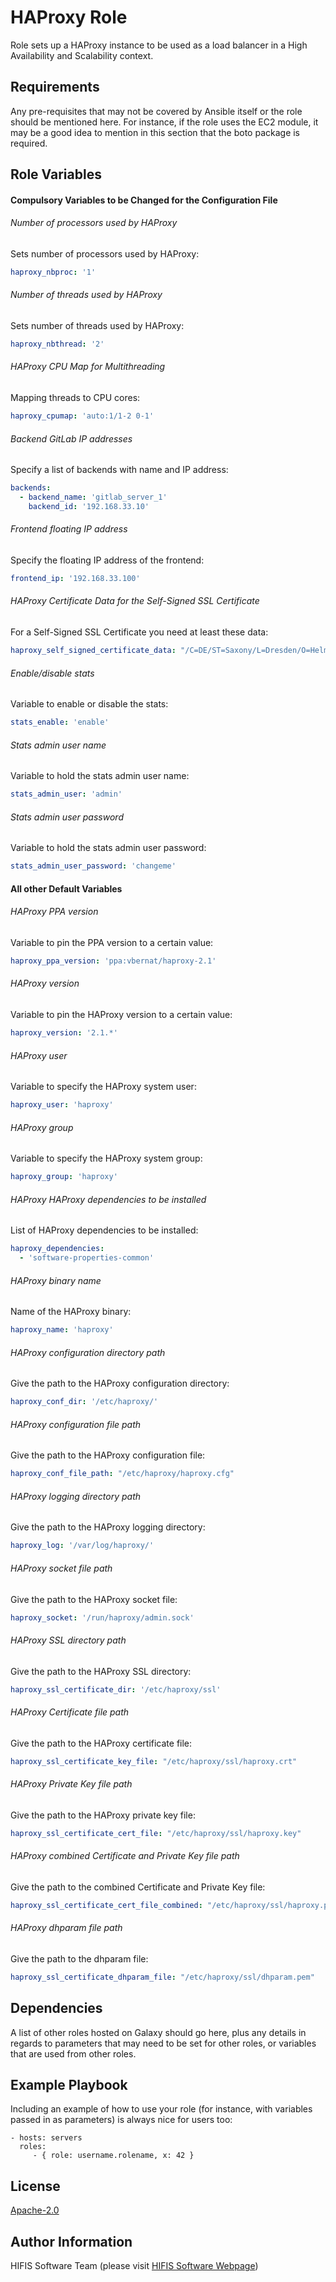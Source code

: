 <!--
SPDX-FileCopyrightText: 2020 Helmholtz Centre for Environmental Research (UFZ)
SPDX-FileCopyrightText: 2020 Helmholtz-Zentrum Dresden-Rossendorf (HZDR)

SPDX-License-Identifier: Apache-2.0
-->

HAProxy Role
============

Role sets up a HAProxy instance to be used as a load balancer in a
High Availability and Scalability context.

Requirements
------------

Any pre-requisites that may not be covered by Ansible itself or the role should be mentioned here. For instance, if the role uses the EC2 module, it may be a good idea to mention in this section that the boto package is required.

Role Variables
--------------

#### Compulsory Variables to be Changed for the Configuration File

###### Number of processors used by HAProxy

Sets number of processors used by HAProxy:

```yaml
haproxy_nbproc: '1'
```

###### Number of threads used by HAProxy

Sets number of threads used by HAProxy:

```yaml
haproxy_nbthread: '2'
```

###### HAProxy CPU Map for Multithreading

Mapping threads to CPU cores:

```yaml
haproxy_cpumap: 'auto:1/1-2 0-1'
```

###### Backend GitLab IP addresses

Specify a list of backends with name and IP address:
 
```yaml
backends:
  - backend_name: 'gitlab_server_1'
    backend_id: '192.168.33.10'
```

###### Frontend floating IP address

Specify the floating IP address of the frontend:

```yaml
frontend_ip: '192.168.33.100'
```

###### HAProxy Certificate Data for the Self-Signed SSL Certificate

For a Self-Signed SSL Certificate you need at least these data:

```yaml
haproxy_self_signed_certificate_data: "/C=DE/ST=Saxony/L=Dresden/O=Helmholtz-Zentrum Dresden-Rossendorf (HZDR)/CN=haproxy"
```

###### Enable/disable stats

Variable to enable or disable the stats:

```yaml
stats_enable: 'enable'
```

###### Stats admin user name

Variable to hold the stats admin user name:

```yaml
stats_admin_user: 'admin'
```

###### Stats admin user password

Variable to hold the stats admin user password:

```yaml
stats_admin_user_password: 'changeme'
```

#### All other Default Variables

###### HAProxy PPA version

Variable to pin the PPA version to a certain value:

```yaml
haproxy_ppa_version: 'ppa:vbernat/haproxy-2.1'
```

###### HAProxy version

Variable to pin the HAProxy version to a certain value:

```yaml
haproxy_version: '2.1.*'
```

###### HAProxy user

Variable to specify the HAProxy system user:

```yaml
haproxy_user: 'haproxy'
```

###### HAProxy group

Variable to specify the HAProxy system group:

```yaml
haproxy_group: 'haproxy'
```

###### HAProxy HAProxy dependencies to be installed

List of HAProxy dependencies to be installed:

```yaml
haproxy_dependencies:
  - 'software-properties-common'
```

###### HAProxy binary name

Name of the HAProxy binary:

```yaml
haproxy_name: 'haproxy'
```

###### HAProxy configuration directory path

Give the path to the HAProxy configuration directory:

```yaml
haproxy_conf_dir: '/etc/haproxy/'
```

###### HAProxy configuration file path

Give the path to the HAProxy configuration file:

```yaml
haproxy_conf_file_path: "/etc/haproxy/haproxy.cfg"
```

###### HAProxy logging directory path

Give the path to the HAProxy logging directory:

```yaml
haproxy_log: '/var/log/haproxy/'
```

###### HAProxy socket file path

Give the path to the HAProxy socket file:

```yaml
haproxy_socket: '/run/haproxy/admin.sock'
```

###### HAProxy SSL directory path

Give the path to the HAProxy SSL directory:

```yaml
haproxy_ssl_certificate_dir: '/etc/haproxy/ssl'
```

###### HAProxy Certificate file path

Give the path to the HAProxy certificate file:

```yaml
haproxy_ssl_certificate_key_file: "/etc/haproxy/ssl/haproxy.crt"
```

###### HAProxy Private Key file path

Give the path to the HAProxy private key file:

```yaml
haproxy_ssl_certificate_cert_file: "/etc/haproxy/ssl/haproxy.key"
```

###### HAProxy combined Certificate and Private Key file path

Give the path to the combined Certificate and Private Key file:

```yaml
haproxy_ssl_certificate_cert_file_combined: "/etc/haproxy/ssl/haproxy.pem"
```

###### HAProxy dhparam file path

Give the path to the dhparam file:

```yaml
haproxy_ssl_certificate_dhparam_file: "/etc/haproxy/ssl/dhparam.pem"
```

Dependencies
------------

A list of other roles hosted on Galaxy should go here, plus any details in regards to parameters that may need to be set for other roles, or variables that are used from other roles.

Example Playbook
----------------

Including an example of how to use your role (for instance, with variables passed in as parameters) is always nice for users too:

    - hosts: servers
      roles:
         - { role: username.rolename, x: 42 }

License
-------

[Apache-2.0](LICENSES/Apache-2.0.txt)

Author Information
------------------

HIFIS Software Team (please visit [HIFIS Software Webpage](https://software.hifis.net))
